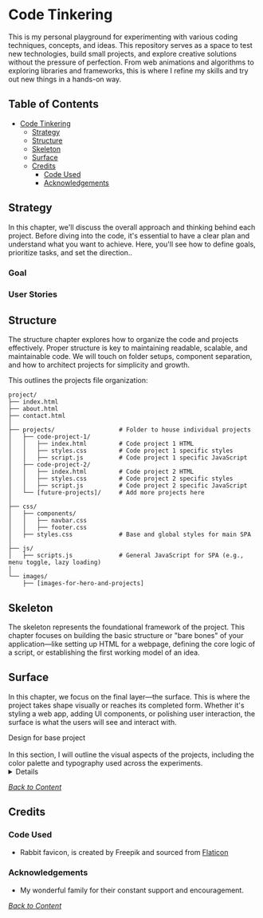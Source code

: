 # Code Tinkering

This is my personal playground for experimenting with various coding techniques, concepts, and ideas. This repository serves as a space to test new technologies, build small projects, and explore creative solutions without the pressure of perfection. From web animations and algorithms to exploring libraries and frameworks, this is where I refine my skills and try out new things in a hands-on way.

## Table of Contents

- [Code Tinkering](#code-tinkering)
  - [Strategy](#strategy)
  - [Structure](#structure)
  - [Skeleton](#skeleton)
  - [Surface](#surface)
  - [Credits](#credits)
    - [Code Used](#code-used)
    - [Acknowledgements](#acknowledgements)

## Strategy

In this chapter, we'll discuss the overall approach and thinking behind each project. Before diving into the code, it's essential to have a clear plan and understand what you want to achieve. Here, you'll see how to define goals, prioritize tasks, and set the direction..

### Goal

### User Stories

## Structure

The structure chapter explores how to organize the code and projects effectively. Proper structure is key to maintaining readable, scalable, and maintainable code. We will touch on folder setups, component separation, and how to architect projects for simplicity and growth.

This outlines the projects file organization:

```
project/
├── index.html
├── about.html
├── contact.html
│
├── projects/                  # Folder to house individual projects
│   ├── code-project-1/
│   │   ├── index.html         # Code project 1 HTML
│   │   ├── styles.css         # Code project 1 specific styles
│   │   ├── script.js          # Code project 1 specific JavaScript
│   ├── code-project-2/
│   │   ├── index.html         # Code project 2 HTML
│   │   ├── styles.css         # Code project 2 specific styles
│   │   ├── script.js          # Code project 2 specific JavaScript
│   └── [future-projects]/     # Add more projects here
│
├── css/
│   ├── components/
│   │   ├── navbar.css
│   │   ├── footer.css
│   ├── styles.css             # Base and global styles for main SPA
│
├── js/
│   ├── scripts.js             # General JavaScript for SPA (e.g., menu toggle, lazy loading)
│
└── images/
    ├── [images-for-hero-and-projects]
```

## Skeleton

The skeleton represents the foundational framework of the project. This chapter focuses on building the basic structure or "bare bones" of your application—like setting up HTML for a webpage, defining the core logic of a script, or establishing the first working model of an idea.

## Surface

In this chapter, we focus on the final layer—the surface. This is where the project takes shape visually or reaches its completed form. Whether it's styling a web app, adding UI components, or polishing user interaction, the surface is what the users will see and interact with.

<summary>Design for base project</summary><br>
In this section, I will outline the visual aspects of the projects, including the color palette and typography used across the experiments.

<details>

### Palette

TBD

### Typography

TBD

</details>

_<span style="color: blue;">[Back to Content](#table-of-contents)</span>_

## Credits

### Code Used

- Rabbit favicon, is created by Freepik and sourced from [Flaticon](https://www.flaticon.com/free-icons/rabbit)

### Acknowledgements

- My wonderful family for their constant support and encouragement.

_<span style="color: blue;">[Back to Content](#table-of-contents)</span>_
